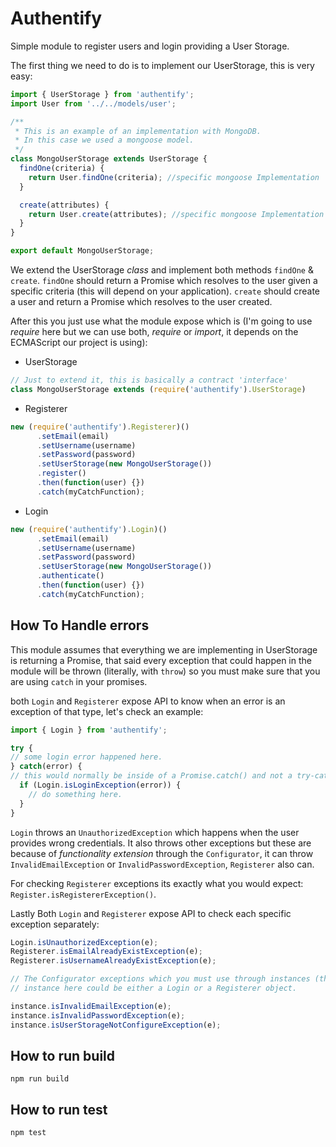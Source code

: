 # Authentify
Simple module to register users and login providing a User Storage.

The first thing we need to do is to implement our UserStorage, this is very easy:

```JavaScript
import { UserStorage } from 'authentify';
import User from '../../models/user';

/**
 * This is an example of an implementation with MongoDB.
 * In this case we used a mongoose model.
 */
class MongoUserStorage extends UserStorage {
  findOne(criteria) {
    return User.findOne(criteria); //specific mongoose Implementation
  }

  create(attributes) {
    return User.create(attributes); //specific mongoose Implementation
  }
}

export default MongoUserStorage;

```

We extend the UserStorage _class_ and implement both methods ``findOne`` & ``create``.
``findOne`` should return a Promise which resolves to the user given a specific criteria (this will depend on your application).
``create`` should create a user and return a Promise which resolves to the user created.    

After this you just use what the module expose which is (I'm going to use _require_ here but we can use both, _require_ or _import_, it depends on the ECMAScript our project is using):

* UserStorage   
```JavaScript
// Just to extend it, this is basically a contract 'interface'
class MongoUserStorage extends (require('authentify').UserStorage)
```

* Registerer
```JavaScript
new (require('authentify').Registerer)()
      .setEmail(email)
      .setUsername(username)
      .setPassword(password)
      .setUserStorage(new MongoUserStorage())
      .register()
      .then(function(user) {})
      .catch(myCatchFunction);
```
* Login
```Javascript
new (require('authentify').Login)()
      .setEmail(email)
      .setUsername(username)
      .setPassword(password)
      .setUserStorage(new MongoUserStorage())
      .authenticate()
      .then(function(user) {})
      .catch(myCatchFunction);
```

## How To Handle errors
This module assumes that everything we are implementing in UserStorage is returning a Promise, that said every exception that could happen in the module will be thrown (literally, with ``throw``) so you must make sure that you are using ``catch`` in your promises.

both ``Login`` and ``Registerer`` expose API to know when an error is an exception of that type, let's check an example:
```JavaScript
import { Login } from 'authentify';

try {
// some login error happened here.
} catch(error) {
// this would normally be inside of a Promise.catch() and not a try-catch block.
  if (Login.isLoginException(error)) {
    // do something here.
  }
}
```
``Login`` throws an ``UnauthorizedException`` which happens when the user provides wrong credentials. It also throws other exceptions but these are because of _functionality extension_ through the ``Configurator``, it can throw ``InvalidEmailException`` or ``InvalidPasswordException``, ``Registerer`` also can.   

For checking ``Registerer`` exceptions its exactly what you would expect: ``Register.isRegistererException()``.

Lastly Both ``Login`` and ``Registerer`` expose API to check each specific exception separately:
```JavaScript
Login.isUnauthorizedException(e);
Registerer.isEmailAlreadyExistException(e);
Registerer.isUsernameAlreadyExistException(e);

// The Configurator exceptions which you must use through instances (they are not static methods in Login and Registerer).
// instance here could be either a Login or a Registerer object.

instance.isInvalidEmailException(e);
instance.isInvalidPasswordException(e);
instance.isUserStorageNotConfigureException(e);

```

## How to run build
``npm run build``

## How to run test
``npm test``

